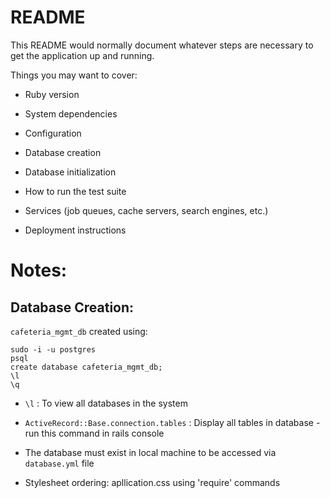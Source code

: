 # README

This README would normally document whatever steps are necessary to get the
application up and running.

Things you may want to cover:

- Ruby version

- System dependencies

- Configuration

- Database creation

- Database initialization

- How to run the test suite

- Services (job queues, cache servers, search engines, etc.)

- Deployment instructions

# Notes:

## Database Creation:

`cafeteria_mgmt_db` created using:

```
sudo -i -u postgres
psql
create database cafeteria_mgmt_db;
\l
\q
```

- `\l` : To view all databases in the system

- `ActiveRecord::Base.connection.tables` : Display all tables in database - run this command in rails console

- The database must exist in local machine to be accessed via `database.yml` file

- Stylesheet ordering: apllication.css using 'require' commands
